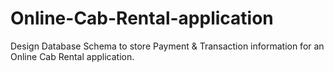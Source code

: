 # Online-Cab-Rental-application
Design Database Schema to store Payment &amp; Transaction information for an Online Cab Rental application.
